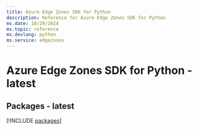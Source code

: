 ```yaml
---
title: Azure Edge Zones SDK for Python
description: Reference for Azure Edge Zones SDK for Python
ms.date: 10/29/2024
ms.topic: reference
ms.devlang: python
ms.service: edgezones
---
```

# Azure Edge Zones SDK for Python - latest
## Packages - latest
[!INCLUDE [packages](edge-zones-index.md)]